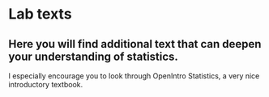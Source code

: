 # Lab texts

## Here you will find additional text that can deepen your understanding of statistics.

I especially encourage you to look through OpenIntro Statistics, a very nice introductory textbook. 
